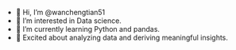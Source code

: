 - 👋 Hi, I’m @wanchengtian51
- 👀 I’m interested in Data science. 
- 🌱 I’m currently learning Python and pandas.
- 💞️ Excited about analyzing data and deriving meaningful insights.
